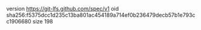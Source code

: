 version https://git-lfs.github.com/spec/v1
oid sha256:f5375dcc1d235c13ba801ac454189a714ef0b236479decb57b1e793cc1906680
size 198
